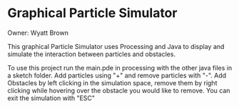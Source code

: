 # Graphical Particle Simulator
Owner: Wyatt Brown

This graphical Particle Simulator uses Processing and Java to display and simulate the interaction between particles and obstacles.

To use this project run the main.pde in processing with the other java files in a sketch folder.
Add particles using "+" and remove particles with "-".
Add Obstacles by left clicking in the simulation space, remove them by right clicking while hovering over the obstacle you would like to remove.
You can exit the simulation with "ESC"
